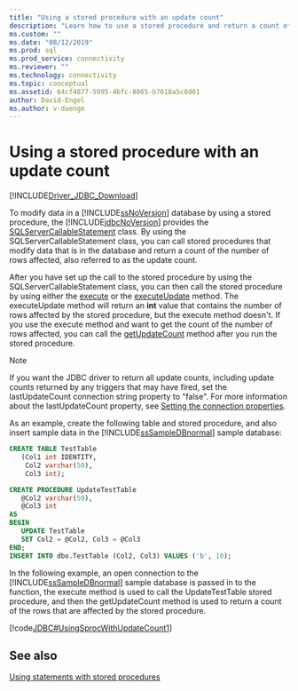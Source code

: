 ```yaml
---
title: "Using a stored procedure with an update count"
description: "Learn how to use a stored procedure and return a count of the number of rows affected (also called the update count) using the JDBC Driver for SQL Server."
ms.custom: ""
ms.date: "08/12/2019"
ms.prod: sql
ms.prod_service: connectivity
ms.reviewer: ""
ms.technology: connectivity
ms.topic: conceptual
ms.assetid: 64cf4877-5995-4bfc-8865-b7618a5c8d01
author: David-Engel
ms.author: v-daenge
---
```


# Using a stored procedure with an update count

[!INCLUDE[Driver_JDBC_Download](../../includes/driver_jdbc_download.md)]

To modify data in a [!INCLUDE[ssNoVersion](../../includes/ssnoversion-md.md)] database by using a stored procedure, the [!INCLUDE[jdbcNoVersion](../../includes/jdbcnoversion_md.md)] provides the [SQLServerCallableStatement](../../connect/jdbc/reference/sqlservercallablestatement-class.md) class. By using the SQLServerCallableStatement class, you can call stored procedures that modify data that is in the database and return a count of the number of rows affected, also referred to as the update count.

After you have set up the call to the stored procedure by using the SQLServerCallableStatement class, you can then call the stored procedure by using either the [execute](../../connect/jdbc/reference/execute-method-sqlserverstatement.md) or the [executeUpdate](../../connect/jdbc/reference/executeupdate-method-sqlserverstatement.md) method. The executeUpdate method will return an **int** value that contains the number of rows affected by the stored procedure, but the execute method doesn't. If you use the execute method and want to get the count of the number of rows affected, you can call the [getUpdateCount](../../connect/jdbc/reference/getupdatecount-method-sqlserverstatement.md) method after you run the stored procedure.

> [!NOTE]  
> If you want the JDBC driver to return all update counts, including update counts returned by any triggers that may have fired, set the lastUpdateCount connection string property to "false". For more information about the lastUpdateCount property, see [Setting the connection properties](../../connect/jdbc/setting-the-connection-properties.md).

As an example, create the following table and stored procedure, and also insert sample data in the [!INCLUDE[ssSampleDBnormal](../../includes/sssampledbnormal_md.md)] sample database:

```sql
CREATE TABLE TestTable
   (Col1 int IDENTITY,
    Col2 varchar(50),
    Col3 int);  

CREATE PROCEDURE UpdateTestTable  
   @Col2 varchar(50),  
   @Col3 int  
AS  
BEGIN  
   UPDATE TestTable  
   SET Col2 = @Col2, Col3 = @Col3  
END;  
INSERT INTO dbo.TestTable (Col2, Col3) VALUES ('b', 10);  
```

In the following example, an open connection to the [!INCLUDE[ssSampleDBnormal](../../includes/sssampledbnormal_md.md)] sample database is passed in to the function, the execute method is used to call the UpdateTestTable stored procedure, and then the getUpdateCount method is used to return a count of the rows that are affected by the stored procedure.

[!code[JDBC#UsingSprocWithUpdateCount1](../../connect/jdbc/codesnippet/Java/using-a-stored-procedure_0_1.java)]

## See also

[Using statements with stored procedures](../../connect/jdbc/using-statements-with-stored-procedures.md)
